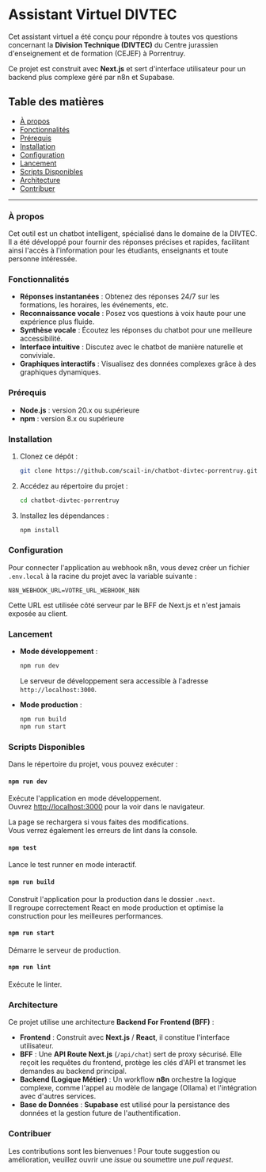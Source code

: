 # Assistant Virtuel DIVTEC

Cet assistant virtuel a été conçu pour répondre à toutes vos questions concernant la **Division Technique (DIVTEC)** du Centre jurassien d'enseignement et de formation (CEJEF) à Porrentruy.

Ce projet est construit avec **Next.js** et sert d'interface utilisateur pour un backend plus complexe géré par n8n et Supabase.

## Table des matières

- [À propos](#à-propos)
- [Fonctionnalités](#fonctionnalités)
- [Prérequis](#prérequis)
- [Installation](#installation)
- [Configuration](#configuration)
- [Lancement](#lancement)
- [Scripts Disponibles](#scripts-disponibles)
- [Architecture](#architecture)
- [Contribuer](#contribuer)

---

### À propos

Cet outil est un chatbot intelligent, spécialisé dans le domaine de la DIVTEC. Il a été développé pour fournir des réponses précises et rapides, facilitant ainsi l'accès à l'information pour les étudiants, enseignants et toute personne intéressée.

### Fonctionnalités

- **Réponses instantanées** : Obtenez des réponses 24/7 sur les formations, les horaires, les événements, etc.
- **Reconnaissance vocale** : Posez vos questions à voix haute pour une expérience plus fluide.
- **Synthèse vocale** : Écoutez les réponses du chatbot pour une meilleure accessibilité.
- **Interface intuitive** : Discutez avec le chatbot de manière naturelle et conviviale.
- **Graphiques interactifs** : Visualisez des données complexes grâce à des graphiques dynamiques.

### Prérequis

- **Node.js** : version 20.x ou supérieure
- **npm** : version 8.x ou supérieure

### Installation

1.  Clonez ce dépôt :
    ```bash
    git clone https://github.com/scail-in/chatbot-divtec-porrentruy.git
    ```
2.  Accédez au répertoire du projet :
    ```bash
    cd chatbot-divtec-porrentruy
    ```
3.  Installez les dépendances :
    ```bash
    npm install
    ```

### Configuration

Pour connecter l'application au webhook n8n, vous devez créer un fichier `.env.local` à la racine du projet avec la variable suivante :

```env
N8N_WEBHOOK_URL=VOTRE_URL_WEBHOOK_N8N
```
Cette URL est utilisée côté serveur par le BFF de Next.js et n'est jamais exposée au client.

### Lancement

-   **Mode développement** :
    ```bash
    npm run dev
    ```
    Le serveur de développement sera accessible à l'adresse `http://localhost:3000`.

-   **Mode production** :
    ```bash
    npm run build
    npm run start
    ```

### Scripts Disponibles

Dans le répertoire du projet, vous pouvez exécuter :

#### `npm run dev`

Exécute l'application en mode développement.\
Ouvrez [http://localhost:3000](http://localhost:3000) pour la voir dans le navigateur.

La page se rechargera si vous faites des modifications.\
Vous verrez également les erreurs de lint dans la console.

#### `npm test`

Lance le test runner en mode interactif.

#### `npm run build`

Construit l'application pour la production dans le dossier `.next`.\
Il regroupe correctement React en mode production et optimise la construction pour les meilleures performances.

#### `npm run start`

Démarre le serveur de production.

#### `npm run lint`

Exécute le linter.

### Architecture

Ce projet utilise une architecture **Backend For Frontend (BFF)** :

-   **Frontend** : Construit avec **Next.js** / **React**, il constitue l'interface utilisateur.
-   **BFF** : Une **API Route Next.js** (`/api/chat`) sert de proxy sécurisé. Elle reçoit les requêtes du frontend, protège les clés d'API et transmet les demandes au backend principal.
-   **Backend (Logique Métier)** : Un workflow **n8n** orchestre la logique complexe, comme l'appel au modèle de langage (Ollama) et l'intégration avec d'autres services.
-   **Base de Données** : **Supabase** est utilisé pour la persistance des données et la gestion future de l'authentification.

### Contribuer

Les contributions sont les bienvenues ! Pour toute suggestion ou amélioration, veuillez ouvrir une *issue* ou soumettre une *pull request*.
